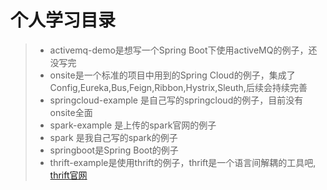# 个人学习目录
>* activemq-demo是想写一个Spring Boot下使用activeMQ的例子，还没写完
>* onsite是一个标准的项目中用到的Spring Cloud的例子，集成了Config,Eureka,Bus,Feign,Ribbon,Hystrix,Sleuth,后续会持续完善
>* springcloud-example 是自己写的springcloud的例子，目前没有onsite全面
>* spark-example 是上传的spark官网的例子
>* spark 是我自己写的spark的例子
>* springboot是Spring Boot的例子
>* thrift-example是使用thrift的例子，thrift是一个语言间解耦的工具吧, [thrift官网](http://thrift.apache.org/)
